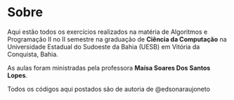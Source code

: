 # Sobre

Aqui estão todos os exercícios realizados na matéria de Algoritmos e Programação II no II semestre na graduação de **Ciência da Computação**
na Universidade Estadual do Sudoeste da Bahia (UESB) em Vitória da Conquista, Bahia. 

As aulas foram ministradas pela professora **Maísa Soares Dos Santos Lopes**.

Todos os códigos aqui postados são de autoria de @edsonaraujoneto

